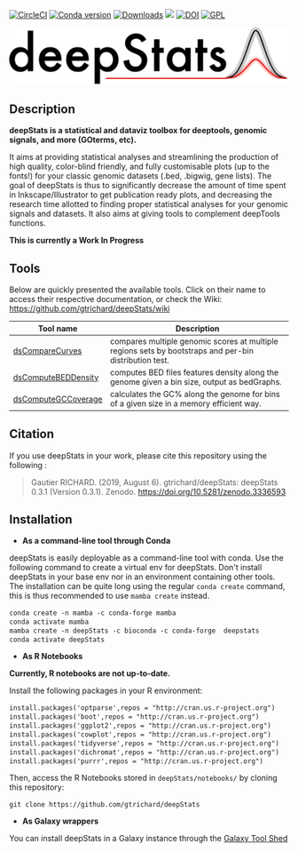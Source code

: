 [![CircleCI](https://circleci.com/gh/gtrichard/deepStats/tree/master.svg?style=shield)](https://circleci.com/gh/gtrichard/deepStats/tree/circleci-project-setup) [![Conda version](https://img.shields.io/badge/bioconda-0.4-success.svg)](https://anaconda.org/bioconda/deepstats) [![Downloads](https://img.shields.io/conda/dn/bioconda/deepstats.svg?style=flat)](https://anaconda.org/bioconda/deepstats) ![](https://img.shields.io/badge/lifecycle-experimental-orange.svg) [![DOI](https://zenodo.org/badge/189997890.svg)](https://zenodo.org/badge/latestdoi/189997890) [![GPL](https://img.shields.io/github/license/gtrichard/deepStats?color=lightgrey)](https://github.com/gtrichard/deepStats/blob/circleci-project-setup/LICENSE.txt)
 
 

<img src="https://github.com/gtrichard/deepStats/blob/master/docs/images/deepStats_logo.png?raw=true" width="720px" class="center">

## Description

**deepStats is a statistical and dataviz toolbox for deeptools, genomic signals, and more (GOterms, etc).**

It aims at providing statistical analyses and streamlining the production of high quality, color-blind friendly, and fully customisable plots (up to the fonts!) for your classic genomic datasets (.bed, .bigwig, gene lists). The goal of deepStats is thus to significantly decrease the amount of time spent in Inkscape/Illustrator to get publication ready plots, and decreasing the research time allotted to finding proper statistical analyses for your genomic signals and datasets. It also aims at giving tools to complement deepTools functions.

**This is currently a Work In Progress**

## Tools

Below are quickly presented the available tools. Click on their name to access their respective documentation, or check the Wiki:
https://github.com/gtrichard/deepStats/wiki

| Tool name         | Description                                          |
| ----------------- | ---------------------------------------------------- |
| [dsCompareCurves] | compares multiple genomic scores at multiple regions sets by bootstraps and per-bin distribution test. |
| [dsComputeBEDDensity] | computes BED files features density along the genome given a bin size, output as bedGraphs. |
| [dsComputeGCCoverage] | calculates the GC% along the genome for bins of a given size in a memory efficient way. |

[dsCompareCurves]: https://github.com/gtrichard/deepStats/wiki/dsCompareCurves
[dsComputeBEDDensity]: https://github.com/gtrichard/deepStats/wiki/dsComputeBEDDensity
[dsComputeGCCoverage]: https://github.com/gtrichard/deepStats/wiki/dsComputeGCCoverage

## Citation

If you use deepStats in your work, please cite this repository using the following :

> Gautier RICHARD. (2019, August 6). gtrichard/deepStats: deepStats 0.3.1 (Version 0.3.1). Zenodo. https://doi.org/10.5281/zenodo.3336593

## Installation

- **As a command-line tool through Conda**

deepStats is easily deployable as a command-line tool with conda. Use the following command to create a virtual env for deepStats. Don't install deepStats in your base env nor in an environment containing other tools. The installation can be quite long using the regular `conda create` command, this is thus recommended to use `mamba create` instead.
```
conda create -n mamba -c conda-forge mamba
conda activate mamba
mamba create -n deepStats -c bioconda -c conda-forge  deepstats
conda activate deepStats
```

- **As R Notebooks**

**Currently, R notebooks are not up-to-date.**

Install the following packages in your R environment:
```
install.packages('optparse',repos = "http://cran.us.r-project.org")
install.packages('boot',repos = "http://cran.us.r-project.org")
install.packages('ggplot2',repos = "http://cran.us.r-project.org")
install.packages('cowplot',repos = "http://cran.us.r-project.org")
install.packages('tidyverse',repos = "http://cran.us.r-project.org")
install.packages('dichromat',repos = "http://cran.us.r-project.org")
install.packages('purrr',repos = "http://cran.us.r-project.org")
```

Then, access the R Notebooks stored in `deepStats/notebooks/` by cloning this repository:
```
git clone https://github.com/gtrichard/deepStats
```

- **As Galaxy wrappers**

You can install deepStats in a Galaxy instance through the [Galaxy Tool Shed](https://toolshed.g2.bx.psu.edu/repository/manage_repository?sort=name&operation=view_or_manage_repository&f-free-text-search=deepstats&id=4125c47ee1118a75)
